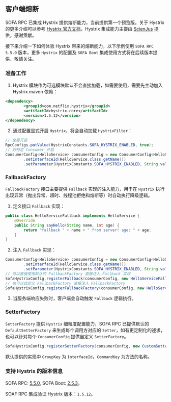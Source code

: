 ## 客户端熔断

SOFA RPC 已集成 Hystrix 提供熔断能力，当前提供第一个预览版。关于 Hystrix 的更多介绍可以参考 [Hystrix 官方文档](https://github.com/Netflix/Hystrix)，Hystrix 集成能力主要由 [ScienJus](https://github.com/ScienJus) 提供，感谢贡献。

接下来介绍一下如何体验 Hystrix 带来的熔断能力，以下示例使用 `SOFA RPC 5.5.0` 版本，更多 `Hystrix` 的配置及 `SOFA Boot` 集成使用方式将在后续版本提供，敬请关注。

### 准备工作

1. Hystrix 模块作为可选模块默认不会直接加载，如需要使用，需要先主动加入 Hystrix maven 依赖：
```xml
<dependency>
        <groupId>com.netflix.hystrix</groupId>
        <artifactId>hystrix-core</artifactId>
        <version>1.5.12</version>
</dependency>
```
2. 通过配置显式开启 `Hystrix`，将会自动加载 `HystrixFilter`：
```java
// 全局开启
RpcConfigs.putValue(HystrixConstants.SOFA_HYSTRIX_ENABLED, true);
// 对特定 Consumer 开启
ConsumerConfig<HelloService> consumerConfig = new ConsumerConfig<HelloService>()
        .setInterfaceId(HelloService.class.getName())
        .setParameter(HystrixConstants.SOFA_HYSTRIX_ENABLED, String.valueOf(true));
```

### FallbackFactory

`FallbackFactory` 接口主要提供 `Fallback` 实现的注入能力，用于在 `Hystrix` 执行出现异常（抛出异常、超时、线程池拒绝和熔断等）时自动执行降级逻辑。

1. 定义接口 `Fallback` 实现：
```java
public class HelloServiceFallback implements HelloService {
    @Override
    public String sayHello(String name, int age) {
        return "fallback " + name + " from server! age: " + age;
    }
}
```
2. 注入 `Fallback` 实现：
```java
ConsumerConfig<HelloService> consumerConfig = new ConsumerConfig<HelloService>()
        .setInterfaceId(HelloService.class.getName())
        .setParameter(HystrixConstants.SOFA_HYSTRIX_ENABLED, String.valueOf(true));
// 可以直接使用默认的 FallbackFactory 直接注入 Fallback 实现
SofaHystrixConfig.registerFallback(consumerConfig, new HelloServiceFallback());
// 也可以自定义 FallbackFactory 直接注入 FallbackFactory
SofaHystrixConfig.registerFallbackFactory(consumerConfig, new HelloServiceFallbackFactory());
```
3. 当服务端响应失败时，客户端会自动触发 `Fallback` 逻辑执行。

### SetterFactory

`SetterFactory` 提供 `Hystrix` 细粒度配置能力，SOFA RPC 已提供默认的 `DefaultSetterFactory` 来生成每个调用方对应的 `Setter`，如有更定制化的述求，也可以针对每个 `ConsumerConfig` 提供自定义 `SetterFactory`。
```java
SofaHystrixConfig.registerSetterFactory(consumerConfig, new CustomSetterFactory());
```

默认提供的实现中 `GroupKey` 为 `InterfaceId`，`CommandKey` 为方法的名称。

### 支持 Hystrix 的版本信息

SOFA RPC: [5.5.0](https://github.com/alipay/sofa-rpc/releases), SOFA Boot: [2.5.3](https://github.com/alipay/sofa-boot/releases/)。

SOAF RPC 集成验证 Hystrix 版本：`1.5.12`。

